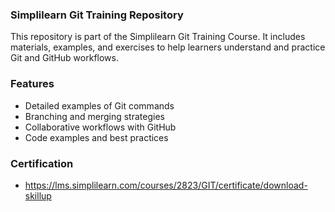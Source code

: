 ### Simplilearn Git Training Repository
This repository is part of the Simplilearn Git Training Course. It includes materials, examples, and exercises to help learners understand and practice Git and GitHub workflows.

### Features
- Detailed examples of Git commands
- Branching and merging strategies
- Collaborative workflows with GitHub
- Code examples and best practices

### Certification
- https://lms.simplilearn.com/courses/2823/GIT/certificate/download-skillup
